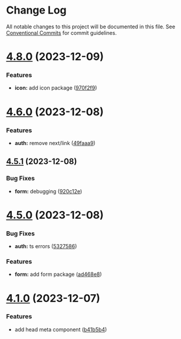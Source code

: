 # Change Log

All notable changes to this project will be documented in this file.
See [Conventional Commits](https://conventionalcommits.org) for commit guidelines.

# [4.8.0](https://github.com/lskjs/lskjs/compare/v4.7.0...v4.8.0) (2023-12-09)


### Features

* **icon:** add icon package ([970f2f9](https://github.com/lskjs/lskjs/commit/970f2f908fd564d1edf8415fc6a2db270a99a8bc))





# [4.6.0](https://github.com/lskjs/lskjs/compare/v4.5.1...v4.6.0) (2023-12-08)


### Features

* **auth:** remove next/link ([49faaa9](https://github.com/lskjs/lskjs/commit/49faaa97217a09c41ce569ae70ed1130dc5f2cc1))





## [4.5.1](https://github.com/lskjs/lskjs/compare/v4.5.0...v4.5.1) (2023-12-08)


### Bug Fixes

* **form:** debugging ([920c12e](https://github.com/lskjs/lskjs/commit/920c12edbdbdb448027f26c107b0035de18c0578))





# [4.5.0](https://github.com/lskjs/lskjs/compare/v4.4.0...v4.5.0) (2023-12-08)


### Bug Fixes

* **auth:** ts errors ([5327586](https://github.com/lskjs/lskjs/commit/5327586aa7431ffe3c00cd1f507b21329b3df179))


### Features

* **form:** add form package ([ad468e8](https://github.com/lskjs/lskjs/commit/ad468e80cc7098fcf0a84b5e008dfab9995a68f2))





# [4.1.0](https://github.com/lskjs/lskjs/compare/v2.7.4...v4.1.0) (2023-12-07)


### Features

* add head meta component ([b41b5b4](https://github.com/lskjs/lskjs/commit/b41b5b4c1d5c0c9e6b1dd51ca1118b5dd2c95fde))
